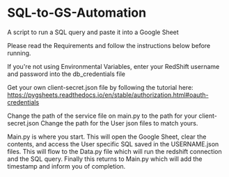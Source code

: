 # SQL-to-GS-Automation
A script to run a SQL query and paste it into a Google Sheet

Please read the Requirements and follow the instructions below before running.

If you're not using Environmental Variables, enter your RedShift username and password into the db_credentials file

Get your own client-secret.json file by following the tutorial here:
https://pygsheets.readthedocs.io/en/stable/authorization.html#oauth-credentials

Change the path of the service file on main.py to the path for your client-secret.json
Change the path for the User json files to match yours.

Main.py is where you start. This will open the Google Sheet, clear the contents, and access the User specific SQL saved in the USERNAME.json files.
This will flow to the Data.py file which will run the redshift connection and the SQL query.
Finally this returns to Main.py which will add the timestamp and inform you of completion.
